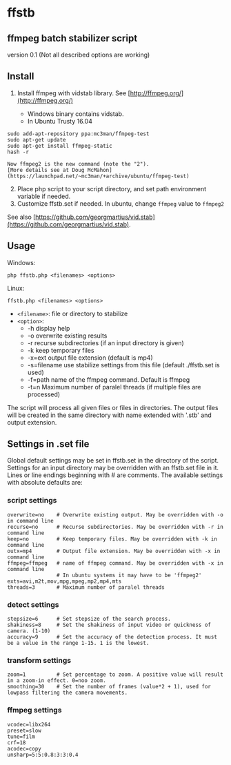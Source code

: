 ffstb
=====
ffmpeg batch stabilizer script
------------------------------

version 0.1
(Not all described options are working)

Install
-------

1. Install ffmpeg with vidstab library. See [http://ffmpeg.org/](http://ffmpeg.org/)

    - Windows binary contains vidstab.
    - In Ubuntu Trusty 16.04
```
sudo add-apt-repository ppa:mc3man/ffmpeg-test
sudo apt-get update
sudo apt-get install ffmpeg-static
hash -r
```
    Now ffmpeg2 is the new command (note the "2").
    [More details see at Doug McMahon](https://launchpad.net/~mc3man/+archive/ubuntu/ffmpeg-test)

2. Place php script to your script directory, and set path environment variable if needed.
3. Customize ffstb.set if needed. In ubuntu, change `ffmpeg` value to `ffmpeg2`

See also [https://github.com/georgmartius/vid.stab](https://github.com/georgmartius/vid.stab).

Usage
-----
Windows:
```
php ffstb.php <filenames> <options>
```
Linux:
```
ffstb.php <filenames> <options>
```

- `<filename>`:	file or directory to stabilize
- `<option>`:
	* -h	display help
	* -o	overwrite existing results
	* -r	recurse subdirectories (if an input directory is given)
	* -k	keep temporary files
	* -x=ext	output file extension (default is mp4)
	* -s=filename	use stabilize settings from this file (default ./ffstb.set is used)
	* -f=path	name of the ffmpeg command. Default is ffmpeg
	* -t=n		Maximum number of paralel threads (if multiple files are processed)

The script will process all given files or files in directories.
The output files will be created in the same directory with name extended with '.stb' and output extension.
	
Settings in .set file
---------------------
Global default settings may be set in ffstb.set in the directory of the script.
Settings for an input directory may be overridden with an ffstb.set file in it.
Lines or line endings beginning with # are comments.
The available settings with absolute defaults are:

### script settings

	overwrite=no	# Overwrite existing output. May be overridden with -o in command line
	recurse=no		# Recurse subdirectories. May be overridden with -r in command line
	keep=no			# Keep temporary files. May be overridden with -k in command line
	outx=mp4		# Output file extension. May be overridden with -x in command line
	ffmpeg=ffmpeg	# name of ffmpeg command. May be overridden with -x in command line
					# In ubuntu systems it may have to be 'ffmpeg2'
	exts=avi,m2t,mov,mpg,mpeg,mp2,mp4,mts
	threads=3		# Maximum number of paralel threads

### detect settings
	
	stepsize=6		# Set stepsize of the search process. 
	shakiness=8		# Set the shakiness of input video or quickness of camera. (1-10)
	accuracy=9		# Set the accuracy of the detection process. It must be a value in the range 1-15. 1 is the lowest.
	
### transform settings

	zoom=1			# Set percentage to zoom. A positive value will result in a zoom-in effect. 0=noo zoom.
	smoothing=30	# Set the number of frames (value*2 + 1), used for lowpass filtering the camera movements. 
	
### ffmpeg settings

	vcodec=libx264 
	preset=slow 
	tune=film 
	crf=18 
	acodec=copy
	unsharp=5:5:0.8:3:3:0.4	
